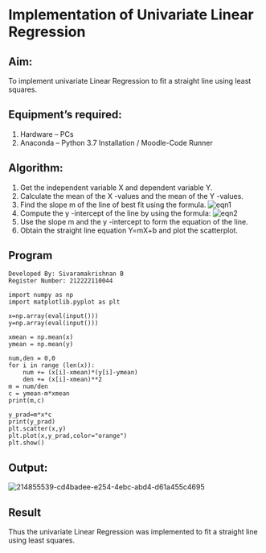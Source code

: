 # Implementation of Univariate Linear Regression

## Aim:
To implement univariate Linear Regression to fit a straight line using least squares.

## Equipment’s required:
1.	Hardware – PCs
2.	Anaconda – Python 3.7 Installation / Moodle-Code Runner

## Algorithm:

1.	Get the independent variable X and dependent variable Y.
2.	Calculate the mean of the X -values and the mean of the Y -values.
3.	Find the slope m of the line of best fit using the formula.
 ![eqn1](./eq1.jpg)
4.	Compute the y -intercept of the line by using the formula:
![eqn2](./eq2.jpg)  
5.	Use the slope m and the y -intercept to form the equation of the line.
6.	Obtain the straight line equation Y=mX+b and plot the scatterplot.

## Program
```
Developed By: Sivaramakrishnan B
Register Number: 212222110044

import numpy as np
import matplotlib.pyplot as plt

x=np.array(eval(input()))
y=np.array(eval(input()))

xmean = np.mean(x)
ymean = np.mean(y)

num,den = 0,0
for i in range (len(x)):
    num += (x[i]-xmean)*(y[i]-ymean)
    den += (x[i]-xmean)**2
m = num/den
c = ymean-m*xmean 
print(m,c)

y_prad=m*x*c
print(y_prad)
plt.scatter(x,y)
plt.plot(x,y_prad,color="orange")
plt.show()
```

## Output:
![214855539-cd4badee-e254-4ebc-abd4-d61a455c4695](https://github.com/SivaramakrishnanBaskar/Univariate-Linear-Regression/assets/119476322/68e8f48e-f0db-423a-af90-3c8dfe560f8f)

## Result
Thus the univariate Linear Regression was implemented to fit a straight line using least squares.
